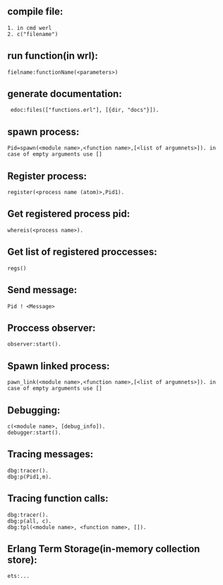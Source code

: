 ## compile file:
    1. in cmd werl
    2. c("filename")

## run function(in wrl):
    fielname:functionName(<parameters>)

## generate documentation: 
     edoc:files(["functions.erl"], [{dir, "docs"}]).

## spawn process:
    Pid=spawn(<module name>,<function name>,[<list of argumnets>]). in case of empty arguments use []

## Register process:
    register(<process name (atom)>,Pid1).

## Get registered process pid:
    whereis(<process name>).

## Get list of registered proccesses:
    regs()

## Send message:
    Pid ! <Message>    

## Proccess observer: 
    observer:start().

## Spawn linked process:
    pawn_link(<module name>,<function name>,[<list of argumnets>]). in case of empty arguments use []
 
## Debugging:
    c(<module name>, [debug_info]).
    debugger:start().

## Tracing messages:
    dbg:tracer().
    dbg:p(Pid1,m).

## Tracing function calls:
    dbg:tracer().
    dbg:p(all, c).
    dbg:tpl(<module name>, <function name>, []).

## Erlang Term Storage(in-memory collection store):
    ets:...